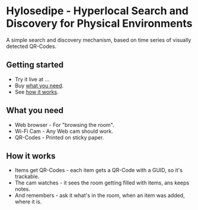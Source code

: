 # Hylosedipe - Hyperlocal Search and Discovery for Physical Environments
A simple search and discovery mechanism, based on time series of visually detected QR-Codes.
## Getting started
* Try it live at ...
* Buy <a href="#what-you-need">what you need</a>.
* See <a href="#how-it-works">how it works</a>.
## What you need
* Web browser - For "browsing the room".
* Wi-Fi Cam - Any Web cam should work.
* QR-Codes - Printed on sticky paper.
## How it works
* Items get QR-Codes - each item gets a QR-Code with a GUID, so it's trackable.
* The cam watches - it sees the room getting filled with items, ans keeps notes.
* And remembers - ask it what's in the room, when an item was added, where it is.
